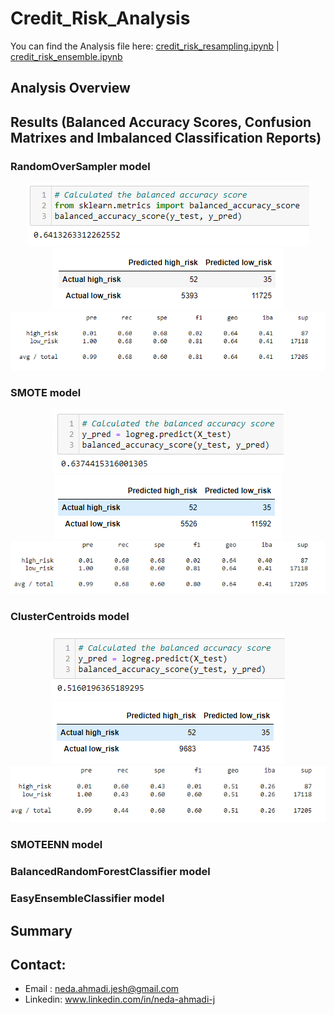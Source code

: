# Credit_Risk_Analysis
You can find the Analysis file here: [credit_risk_resampling.ipynb](https://github.com/NedaAJ/Credit_Risk_Analysis/blob/main/credit_risk_resampling.ipynb) | [credit_risk_ensemble.ipynb](https://github.com/NedaAJ/Credit_Risk_Analysis/blob/main/credit_risk_ensemble.ipynb)
## Analysis Overview

## Results (Balanced Accuracy Scores, Confusion Matrixes and Imbalanced Classification Reports)

### RandomOverSampler model

<p align="center">
  <img src="https://github.com/NedaAJ/Credit_Risk_Analysis/blob/main/Resources/RandomOverSampler_BAS.PNG"> <br> <img src="https://github.com/NedaAJ/Credit_Risk_Analysis/blob/main/Resources/RandomOverSampler_CM.PNG"><img src="https://github.com/NedaAJ/Credit_Risk_Analysis/blob/main/Resources/RandomOverSampler_Classification_report.PNG">
</p>


### SMOTE model
<p align="center">
  <img src="https://github.com/NedaAJ/Credit_Risk_Analysis/blob/main/Resources/SMOTE%20_BAS.PNG"> <br> <img src="https://github.com/NedaAJ/Credit_Risk_Analysis/blob/main/Resources/SMOTE%20_CM.PNG"><img src="https://github.com/NedaAJ/Credit_Risk_Analysis/blob/main/Resources/SMOTE_Classification_report.PNG">
</p>


### ClusterCentroids model
<p align="center">
  <img src="https://github.com/NedaAJ/Credit_Risk_Analysis/blob/main/Resources/ClusterCentroids_BAS.PNG"> <br> <img src="https://github.com/NedaAJ/Credit_Risk_Analysis/blob/main/Resources/ClusterCentroids_CM.PNG"><img src="https://github.com/NedaAJ/Credit_Risk_Analysis/blob/main/Resources/ClusterCentroids_Classification_report.PNG">
</p>

### SMOTEENN model

### BalancedRandomForestClassifier model


### EasyEnsembleClassifier model


## Summary


## Contact:
- Email : [neda.ahmadi.jesh@gmail.com](mailto:neda.ahmadi.jesh@gmail.com?subject=[GitHub]%20Source%20Han%20Sans)
- Linkedin: www.linkedin.com/in/neda-ahmadi-j
